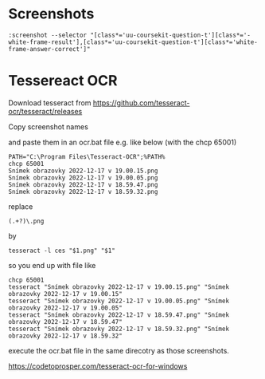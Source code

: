 # Screenshots

```
:screenshot --selector "[class*='uu-coursekit-question-t'][class*='-white-frame-result'],[class*='uu-coursekit-question-t'][class*='white-frame-answer-correct']"
```

# Tessereact OCR

Download tesseract from https://github.com/tesseract-ocr/tesseract/releases

Copy screenshot names

and paste them in an ocr.bat file e.g. like below (with the chcp 65001)

```
PATH="C:\Program Files\Tesseract-OCR";%PATH%
chcp 65001
Snímek obrazovky 2022-12-17 v 19.00.15.png
Snímek obrazovky 2022-12-17 v 19.00.05.png
Snímek obrazovky 2022-12-17 v 18.59.47.png
Snímek obrazovky 2022-12-17 v 18.59.32.png
```


replace

```
(.+?)\.png
```

by

```
tesseract -l ces "$1.png" "$1"
```

so you end up with file like

```
chcp 65001
tesseract "Snímek obrazovky 2022-12-17 v 19.00.15.png" "Snímek obrazovky 2022-12-17 v 19.00.15"
tesseract "Snímek obrazovky 2022-12-17 v 19.00.05.png" "Snímek obrazovky 2022-12-17 v 19.00.05"
tesseract "Snímek obrazovky 2022-12-17 v 18.59.47.png" "Snímek obrazovky 2022-12-17 v 18.59.47"
tesseract "Snímek obrazovky 2022-12-17 v 18.59.32.png" "Snímek obrazovky 2022-12-17 v 18.59.32"
```

execute the ocr.bat file in the same direcotry as those screenshots.

https://codetoprosper.com/tesseract-ocr-for-windows